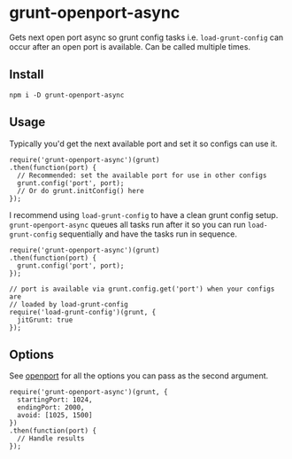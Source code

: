 # grunt-openport-async

Gets next open port async so grunt config tasks i.e. `load-grunt-config` can
occur after an open port is available. Can be called multiple times.

## Install

	npm i -D grunt-openport-async

## Usage

Typically you'd get the next available port and set it so configs can use it.

	require('grunt-openport-async')(grunt)
	.then(function(port) {
      // Recommended: set the available port for use in other configs
      grunt.config('port', port);
	  // Or do grunt.initConfig() here
	});
	
I recommend using `load-grunt-config` to have a clean grunt config setup.
`grunt-openport-async` queues all tasks run after it so you can run
`load-grunt-config` sequentially and have the tasks run in sequence.

	require('grunt-openport-async')(grunt)
	.then(function(port) {
      grunt.config('port', port);
	});

	// port is available via grunt.config.get('port') when your configs are
	// loaded by load-grunt-config
	require('load-grunt-config')(grunt, {
	  jitGrunt: true
	});

## Options

See [openport](https://www.npmjs.com/package/openport) for all the options you
can pass as the second argument.

	require('grunt-openport-async')(grunt, {
      startingPort: 1024,
      endingPort: 2000,
      avoid: [1025, 1500]
	})
	.then(function(port) {
	  // Handle results
	});
